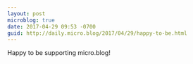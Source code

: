 ```yaml
---
layout: post
microblog: true
date: 2017-04-29 09:53 -0700
guid: http://daily.micro.blog/2017/04/29/happy-to-be.html
---
```

Happy to be supporting micro.blog!
